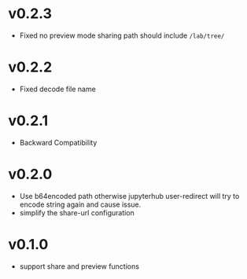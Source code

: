 # v0.2.3
- Fixed no preview mode sharing path should include `/lab/tree/`
# v0.2.2
- Fixed decode file name
# v0.2.1
- Backward Compatibility
# v0.2.0
- Use b64encoded path otherwise jupyterhub user-redirect will try to encode string again and cause issue.
- simplify the share-url configuration
# v0.1.0
- support share and preview functions
